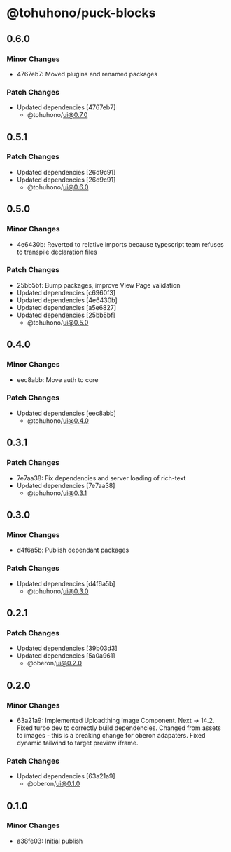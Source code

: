 # @tohuhono/puck-blocks

## 0.6.0

### Minor Changes

- 4767eb7: Moved plugins and renamed packages

### Patch Changes

- Updated dependencies [4767eb7]
  - @tohuhono/ui@0.7.0

## 0.5.1

### Patch Changes

- Updated dependencies [26d9c91]
- Updated dependencies [26d9c91]
  - @tohuhono/ui@0.6.0

## 0.5.0

### Minor Changes

- 4e6430b: Reverted to relative imports because typescript team refuses to transpile declaration files

### Patch Changes

- 25bb5bf: Bump packages, improve View Page validation
- Updated dependencies [c6960f3]
- Updated dependencies [4e6430b]
- Updated dependencies [a5e6827]
- Updated dependencies [25bb5bf]
  - @tohuhono/ui@0.5.0

## 0.4.0

### Minor Changes

- eec8abb: Move auth to core

### Patch Changes

- Updated dependencies [eec8abb]
  - @tohuhono/ui@0.4.0

## 0.3.1

### Patch Changes

- 7e7aa38: Fix dependencies and server loading of rich-text
- Updated dependencies [7e7aa38]
  - @tohuhono/ui@0.3.1

## 0.3.0

### Minor Changes

- d4f6a5b: Publish dependant packages

### Patch Changes

- Updated dependencies [d4f6a5b]
  - @tohuhono/ui@0.3.0

## 0.2.1

### Patch Changes

- Updated dependencies [39b03d3]
- Updated dependencies [5a0a961]
  - @oberon/ui@0.2.0

## 0.2.0

### Minor Changes

- 63a21a9: Implemented Uploadthing Image Component.
  Next -> 14.2.
  Fixed turbo dev to correctly build dependencies.
  Changed from assets to images - this is a breaking change for oberon adapaters.
  Fixed dynamic tailwind to target preview iframe.

### Patch Changes

- Updated dependencies [63a21a9]
  - @oberon/ui@0.1.0

## 0.1.0

### Minor Changes

- a38fe03: Initial publish
